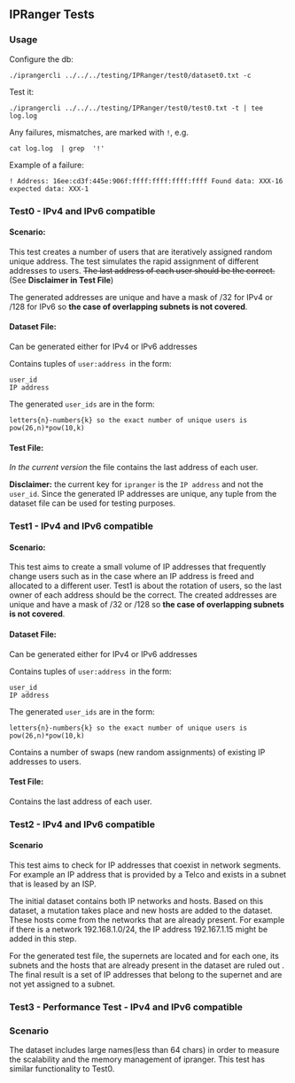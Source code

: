 ## IPRanger Tests

### Usage

Configure the db:
```
./iprangercli ../../../testing/IPRanger/test0/dataset0.txt -c
```

Test it:
```
./iprangercli ../../../testing/IPRanger/test0/test0.txt -t | tee log.log
```
Any failures, mismatches, are marked with ```!```, e.g.

```
cat log.log  | grep  '!'
```
Example of a failure:

```
! Address: 16ee:cd3f:445e:906f:ffff:ffff:ffff:ffff Found data: XXX-16 expected data: XXX-1
```

### Test0 - IPv4 and IPv6 compatible
#### Scenario:
This test creates a number of users that are iteratively assigned random unique address.
The test simulates the rapid assignment of different addresses to users. ~~The last address of each user should be the correct.~~ (See **Disclaimer in Test File**)

The generated addresses are unique and have a mask of /32 for IPv4 or /128 for IPv6 so **the case of overlapping subnets is not covered**.

#### Dataset File:

Can be generated either for IPv4 or IPv6 addresses

Contains tuples of `user:address `in the form:

``` 
user_id
IP address
```

The generated `user_ids` are in the form:

```
letters{n}-numbers{k} so the exact number of unique users is pow(26,n)*pow(10,k)
```

#### Test File:
*In the current version* the file contains the last address of each user.

**Disclaimer:** the current key for `ipranger` is the `IP address` and not the `user_id`. Since the generated IP addresses are unique, any tuple from the dataset file can be used for testing purposes.

### Test1 - IPv4 and IPv6 compatible
#### Scenario:
This test aims to create a small volume of IP addresses that frequently change users such as in  the case where an IP address is freed and allocated to a different user.
Test1 is about the rotation of users, so the last owner of each address should be the correct.
The created addresses are unique and have a mask of /32 or /128 so **the case of overlapping subnets is not covered**.

#### Dataset File:

Can be generated either for IPv4 or IPv6 addresses

Contains tuples of `user:address `in the form:

```
user_id
IP address
```

The generated `user_ids` are in the form:

```
letters{n}-numbers{k} so the exact number of unique users is pow(26,n)*pow(10,k)
```

Contains a number of swaps (new random assignments) of existing IP addresses to users.

#### Test File:

Contains the last address of each user.

### Test2 - IPv4 and IPv6 compatible

#### Scenario

This test aims to check for IP addresses that coexist in network segments.
For example an IP address that is provided by a Telco and exists in a subnet that is leased by an ISP.

The initial dataset contains both IP networks and hosts.
Based on this dataset, a mutation takes place and new hosts are added to the dataset. These hosts come from the networks that are already present. For example if there is a network 192.168.1.0/24, the IP address 192.167.1.15 might be added in this step.

For the generated test file, the supernets are located and for each one, its subnets and the hosts that are already present in the dataset are ruled out . The final result is a set of IP addresses that belong to the supernet and are not yet assigned to a subnet.

### Test3 - Performance Test - IPv4 and IPv6 compatible

### Scenario

The dataset includes large names(less than 64 chars) in order to measure the scalability and the memory management of ipranger.  This test has similar functionality to Test0.

